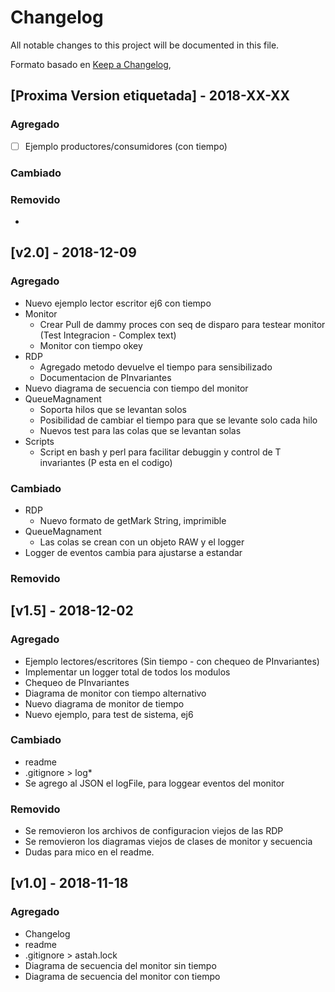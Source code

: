 # Changelog
All notable changes to this project will be documented in this file.

Formato basado en [Keep a Changelog](https://keepachangelog.com/en/1.0.0/),

## [Proxima Version etiquetada] - 2018-XX-XX
### Agregado
- [ ] Ejemplo productores/consumidores (con tiempo)
### Cambiado
### Removido
- 

## [v2.0] - 2018-12-09
### Agregado
- Nuevo ejemplo lector escritor ej6 con tiempo
- Monitor
    - Crear Pull de dammy proces con seq de disparo para testear monitor (Test Integracion - Complex text)
    - Monitor con tiempo okey
- RDP
    - Agregado metodo devuelve el tiempo para sensibilizado
    - Documentacion de PInvariantes
- Nuevo diagrama de secuencia con tiempo del monitor
- QueueMagnament 
    - Soporta hilos que se levantan solos
    - Posibilidad de cambiar el tiempo para que se levante solo cada hilo
    - Nuevos test para las colas que se levantan solas
- Scripts
    - Script en bash y perl para facilitar debuggin y control de T invariantes (P esta en el codigo)
### Cambiado
- RDP
    - Nuevo formato de getMark String, imprimible
- QueueMagnament
    - Las colas se crean con un objeto RAW y el logger
- Logger de eventos cambia para ajustarse a estandar    
### Removido





## [v1.5] - 2018-12-02
### Agregado
-  Ejemplo lectores/escritores  (Sin tiempo - con chequeo de PInvariantes)
-  Implementar un logger total de todos los modulos
-  Chequeo de PInvariantes
-  Diagrama de monitor con tiempo alternativo
-  Nuevo diagrama de monitor de tiempo
-  Nuevo ejemplo, para test de sistema, ej6
### Cambiado
- readme
- .gitignore \> log*
-  Se agrego al JSON el logFile, para loggear eventos del monitor
### Removido
- Se removieron los archivos de configuracion viejos de las RDP
- Se removieron los diagramas viejos de clases de monitor y secuencia
- Dudas para mico en el readme.


## [v1.0] - 2018-11-18
### Agregado
- Changelog
- readme
- .gitignore \> astah.lock
- Diagrama de secuencia del monitor sin tiempo
- Diagrama de secuencia del monitor con tiempo